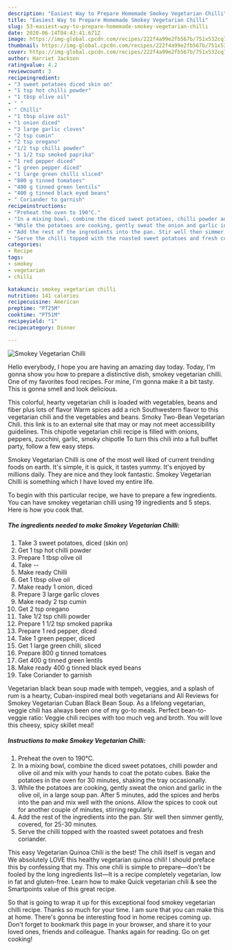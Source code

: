 ```yaml
---
description: "Easiest Way to Prepare Homemade Smokey Vegetarian Chilli"
title: "Easiest Way to Prepare Homemade Smokey Vegetarian Chilli"
slug: 53-easiest-way-to-prepare-homemade-smokey-vegetarian-chilli
date: 2020-06-14T04:43:41.671Z
image: https://img-global.cpcdn.com/recipes/222f4a99e2fb567b/751x532cq70/smokey-vegetarian-chilli-recipe-main-photo.jpg
thumbnail: https://img-global.cpcdn.com/recipes/222f4a99e2fb567b/751x532cq70/smokey-vegetarian-chilli-recipe-main-photo.jpg
cover: https://img-global.cpcdn.com/recipes/222f4a99e2fb567b/751x532cq70/smokey-vegetarian-chilli-recipe-main-photo.jpg
author: Harriet Jackson
ratingvalue: 4.2
reviewcount: 3
recipeingredient:
- "3 sweet potatoes diced skin on"
- "1 tsp hot chilli powder"
- "1 tbsp olive oil"
- " "
- " Chilli"
- "1 tbsp olive oil"
- "1 onion diced"
- "3 large garlic cloves"
- "2 tsp cumin"
- "2 tsp oregano"
- "1/2 tsp chilli powder"
- "1 1/2 tsp smoked paprika"
- "1 red pepper diced"
- "1 green pepper diced"
- "1 large green chilli sliced"
- "800 g tinned tomatoes"
- "400 g tinned green lentils"
- "400 g tinned black eyed beans"
- " Coriander to garnish"
recipeinstructions:
- "Preheat the oven to 190°C."
- "In a mixing bowl, combine the diced sweet potatoes, chilli powder and olive oil and mix with your hands to coat the potato cubes. Bake the potatoes in the oven for 30 minutes, shaking the tray occasionally."
- "While the potatoes are cooking, gently sweat the onion and garlic in the olive oil, in a large soup pan. After 5 minutes, add the spices and herbs into the pan and mix well with the onions. Allow the spices to cook out for another couple of minutes, stirring regularly."
- "Add the rest of the ingredients into the pan. Stir well then simmer gently, covered, for 25-30 minutes."
- "Serve the chilli topped with the roasted sweet potatoes and fresh coriander."
categories:
- Recipe
tags:
- smokey
- vegetarian
- chilli

katakunci: smokey vegetarian chilli 
nutrition: 141 calories
recipecuisine: American
preptime: "PT25M"
cooktime: "PT51M"
recipeyield: "1"
recipecategory: Dinner

---
```



![Smokey Vegetarian Chilli](https://img-global.cpcdn.com/recipes/222f4a99e2fb567b/751x532cq70/smokey-vegetarian-chilli-recipe-main-photo.jpg)

Hello everybody, I hope you are having an amazing day today. Today, I'm gonna show you how to prepare a distinctive dish, smokey vegetarian chilli. One of my favorites food recipes. For mine, I'm gonna make it a bit tasty. This is gonna smell and look delicious.

This colorful, hearty vegetarian chili is loaded with vegetables, beans and fiber plus lots of flavor Warm spices add a rich Southwestern flavor to this vegetarian chili and the vegetables and beans. Smoky Two-Bean Vegetarian Chili. this link is to an external site that may or may not meet accessibility guidelines. This chipotle vegetarian chili recipe is filled with onions, peppers, zucchini, garlic, smoky chipotle To turn this chili into a full buffet party, follow a few easy steps.

Smokey Vegetarian Chilli is one of the most well liked of current trending foods on earth. It's simple, it is quick, it tastes yummy. It's enjoyed by millions daily. They are nice and they look fantastic. Smokey Vegetarian Chilli is something which I have loved my entire life.


To begin with this particular recipe, we have to prepare a few ingredients. You can have smokey vegetarian chilli using 19 ingredients and 5 steps. Here is how you cook that.

<!--inarticleads1-->

##### The ingredients needed to make Smokey Vegetarian Chilli:

1. Take 3 sweet potatoes, diced (skin on)
1. Get 1 tsp hot chilli powder
1. Prepare 1 tbsp olive oil
1. Take  --
1. Make ready  Chilli
1. Get 1 tbsp olive oil
1. Make ready 1 onion, diced
1. Prepare 3 large garlic cloves
1. Make ready 2 tsp cumin
1. Get 2 tsp oregano
1. Take 1/2 tsp chilli powder
1. Prepare 1 1/2 tsp smoked paprika
1. Prepare 1 red pepper, diced
1. Take 1 green pepper, diced
1. Get 1 large green chilli, sliced
1. Prepare 800 g tinned tomatoes
1. Get 400 g tinned green lentils
1. Make ready 400 g tinned black eyed beans
1. Take  Coriander to garnish


Vegetarian black bean soup made with tempeh, veggies, and a splash of rum is a hearty, Cuban-inspired meal both vegetarians and All Reviews for Smokey Vegetarian Cuban Black Bean Soup. As a lifelong vegetarian, veggie chili has always been one of my go-to meals. Perfect bean-to-veggie ratio: Veggie chili recipes with too much veg and broth. You will love this cheesy, spicy skillet meal! 

<!--inarticleads2-->

##### Instructions to make Smokey Vegetarian Chilli:

1. Preheat the oven to 190°C.
1. In a mixing bowl, combine the diced sweet potatoes, chilli powder and olive oil and mix with your hands to coat the potato cubes. Bake the potatoes in the oven for 30 minutes, shaking the tray occasionally.
1. While the potatoes are cooking, gently sweat the onion and garlic in the olive oil, in a large soup pan. After 5 minutes, add the spices and herbs into the pan and mix well with the onions. Allow the spices to cook out for another couple of minutes, stirring regularly.
1. Add the rest of the ingredients into the pan. Stir well then simmer gently, covered, for 25-30 minutes.
1. Serve the chilli topped with the roasted sweet potatoes and fresh coriander.


This easy Vegetarian Quinoa Chili is the best! The chili itself is vegan and We absolutely LOVE this healthy vegetarian quinoa chili! I should preface this by confessing that my. This one chili is simple to prepare—don&#39;t be fooled by the long ingredients list—It is a recipe completely vegetarian, low in fat and gluten-free. Learn how to make Quick vegetarian chili &amp; see the Smartpoints value of this great recipe. 

So that is going to wrap it up for this exceptional food smokey vegetarian chilli recipe. Thanks so much for your time. I am sure that you can make this at home. There's gonna be interesting food in home recipes coming up. Don't forget to bookmark this page in your browser, and share it to your loved ones, friends and colleague. Thanks again for reading. Go on get cooking!

